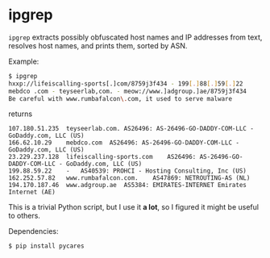 ipgrep
======

`ipgrep` extracts possibly obfuscated host names and IP addresses from text,
resolves host names, and prints them, sorted by ASN.

Example:

```bash
$ ipgrep
hxxp://lifeiscalling-sports[.]com/8759j3f434 - 199[.]88[.]59[.]22
mebdco .com - teyseerlab,com. - meow://www.]adgroup.]ae/8759j3f434
Be careful with www.rumbafalcon\.com, it used to serve malware
```
returns
```csv
107.180.51.235	teyseerlab.com.	AS26496: AS-26496-GO-DADDY-COM-LLC - GoDaddy.com, LLC (US)
166.62.10.29	mebdco.com	AS26496: AS-26496-GO-DADDY-COM-LLC - GoDaddy.com, LLC (US)
23.229.237.128	lifeiscalling-sports.com	AS26496: AS-26496-GO-DADDY-COM-LLC - GoDaddy.com, LLC (US)
199.88.59.22	-	AS40539: PROHCI - Hosting Consulting, Inc (US)
162.252.57.82	www.rumbafalcon.com.	AS47869: NETROUTING-AS (NL)
194.170.187.46	www.adgroup.ae	AS5384: EMIRATES-INTERNET Emirates Internet (AE)
```

This is a trivial Python script, but I use it **a lot**, so I figured it might
be useful to others.

Dependencies:
```bash
$ pip install pycares
```
